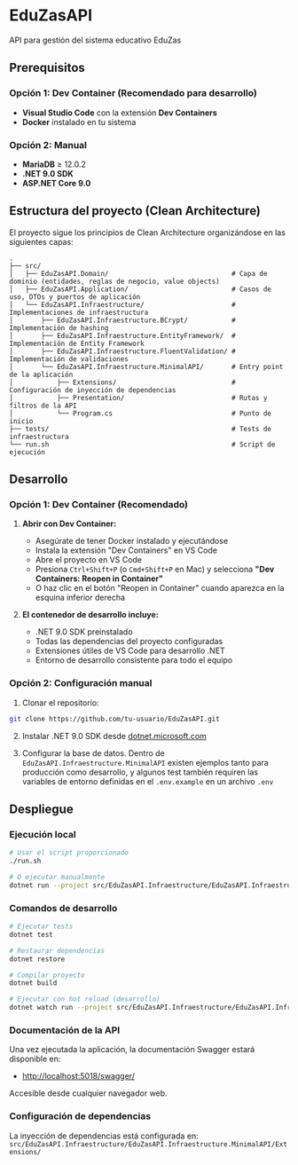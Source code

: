 # EduZasAPI

API para gestión del sistema educativo EduZas

## Prerequisitos

### Opción 1: Dev Container (Recomendado para desarrollo)

- **Visual Studio Code** con la extensión **Dev Containers**
- **Docker** instalado en tu sistema

### Opción 2: Manual

- **MariaDB** ≥ 12.0.2
- **.NET 9.0 SDK**
- **ASP.NET Core 9.0**

## Estructura del proyecto (Clean Architecture)

El proyecto sigue los principios de Clean Architecture organizándose en las siguientes capas:

```
.
├── src/
│   ├── EduZasAPI.Domain/                               # Capa de dominio (entidades, reglas de negocio, value objects)
│   ├── EduZasAPI.Application/                          # Casos de uso, DTOs y puertos de aplicación
│   └── EduZasAPI.Infraestructure/                      # Implementaciones de infraestructura
│       ├── EduZasAPI.Infraestructure.BCrypt/           # Implementación de hashing
│       ├── EduZasAPI.Infraestructure.EntityFramework/  # Implementación de Entity Framework
│       ├── EduZasAPI.Infraestructure.FluentValidation/ # Implementación de validaciones
│       └── EduZasAPI.Infraestructure.MinimalAPI/       # Entry point de la aplicación
│           ├── Extensions/                             # Configuración de inyección de dependencias
│           ├── Presentation/                           # Rutas y filtros de la API
│           └── Program.cs                              # Punto de inicio
├── tests/                                              # Tests de infraestructura
└── run.sh                                              # Script de ejecución
```

## Desarrollo

### Opción 1: Dev Container (Recomendado)

1. **Abrir con Dev Container:**
   - Asegúrate de tener Docker instalado y ejecutándose
   - Instala la extensión "Dev Containers" en VS Code
   - Abre el proyecto en VS Code
   - Presiona `Ctrl+Shift+P` (o `Cmd+Shift+P` en Mac) y selecciona **"Dev Containers: Reopen in Container"**
   - O haz clic en el botón "Reopen in Container" cuando aparezca en la esquina inferior derecha

2. **El contenedor de desarrollo incluye:**
   - .NET 9.0 SDK preinstalado
   - Todas las dependencias del proyecto configuradas
   - Extensiones útiles de VS Code para desarrollo .NET
   - Entorno de desarrollo consistente para todo el equipo

### Opción 2: Configuración manual

1. Clonar el repositorio:

```bash
git clone https://github.com/tu-usuario/EduZasAPI.git
```

2. Instalar .NET 9.0 SDK desde [dotnet.microsoft.com](https://dotnet.microsoft.com/download/dotnet/9.0)

3. Configurar la base de datos. Dentro de `EduZasAPI.Infraestructure.MinimalAPI` existen ejemplos tanto
   para producción como desarrollo, y algunos test también requiren las variables de entorno definidas
   en el `.env.example` en un archivo `.env`

## Despliegue

### Ejecución local

```bash
# Usar el script proporcionado
./run.sh

# O ejecutar manualmente
dotnet run --project src/EduZasAPI.Infraestructure/EduZasAPI.Infraestructure.MinimalAPI/EduZasAPI.Infraestructure.MinimalAPI.csproj
```

### Comandos de desarrollo

```bash
# Ejecutar tests
dotnet test

# Restaurar dependencias
dotnet restore

# Compilar proyecto
dotnet build

# Ejecutar con hot reload (desarrollo)
dotnet watch run --project src/EduZasAPI.Infraestructure/EduZasAPI.Infraestructure.MinimalAPI/EduZasAPI.Infraestructure.MinimalAPI.csproj
```

### Documentación de la API

Una vez ejecutada la aplicación, la documentación Swagger estará disponible en:

- [http://localhost:5018/swagger/](http://localhost:5018/swagger/)

Accesible desde cualquier navegador web.

### Configuración de dependencias

La inyección de dependencias está configurada en:
`src/EduZasAPI.Infraestructure/EduZasAPI.Infraestructure.MinimalAPI/Extensions/`
